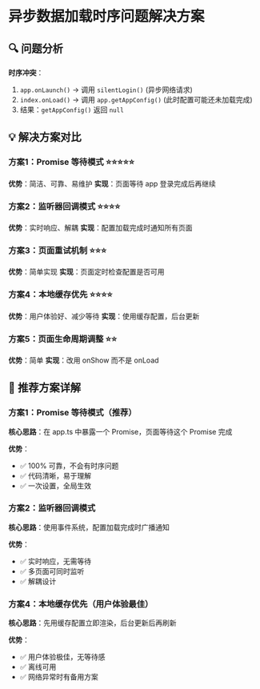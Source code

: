 # 异步数据加载时序问题解决方案

## 🔍 问题分析

**时序冲突**：
1. `app.onLaunch()` → 调用 `silentLogin()` (异步网络请求)
2. `index.onLoad()` → 调用 `app.getAppConfig()` (此时配置可能还未加载完成)
3. 结果：`getAppConfig()` 返回 `null`

## 💡 解决方案对比

### 方案1：Promise 等待模式 ⭐⭐⭐⭐⭐
**优势**：简洁、可靠、易维护
**实现**：页面等待 app 登录完成后再继续

### 方案2：监听器回调模式 ⭐⭐⭐⭐
**优势**：实时响应、解耦
**实现**：配置加载完成时通知所有页面

### 方案3：页面重试机制 ⭐⭐⭐
**优势**：简单实现
**实现**：页面定时检查配置是否可用

### 方案4：本地缓存优先 ⭐⭐⭐⭐
**优势**：用户体验好、减少等待
**实现**：使用缓存配置，后台更新

### 方案5：页面生命周期调整 ⭐⭐
**优势**：简单
**实现**：改用 onShow 而不是 onLoad

## 🎯 推荐方案详解

### 方案1：Promise 等待模式（推荐）

**核心思路**：在 app.ts 中暴露一个 Promise，页面等待这个 Promise 完成

**优势**：
- ✅ 100% 可靠，不会有时序问题
- ✅ 代码清晰，易于理解
- ✅ 一次设置，全局生效

### 方案2：监听器回调模式

**核心思路**：使用事件系统，配置加载完成时广播通知

**优势**：
- ✅ 实时响应，无需等待
- ✅ 多页面可同时监听
- ✅ 解耦设计

### 方案4：本地缓存优先（用户体验最佳）

**核心思路**：先用缓存配置立即渲染，后台更新后再刷新

**优势**：
- ✅ 用户体验极佳，无等待感
- ✅ 离线可用
- ✅ 网络异常时有备用方案
